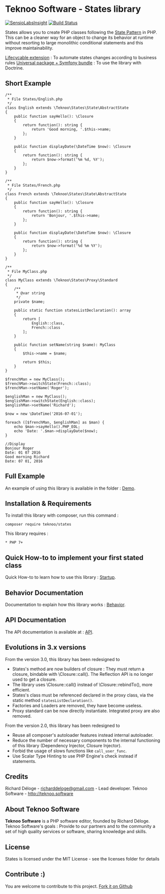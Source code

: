 Teknoo Software - States library
================================

[![SensioLabsInsight](https://insight.sensiolabs.com/projects/119ff38f-0b64-4100-8e1f-ff55d7be857a/mini.png)](https://insight.sensiolabs.com/projects/119ff38f-0b64-4100-8e1f-ff55d7be857a) [![Build Status](https://travis-ci.org/TeknooSoftware/states.svg?branch=next)](https://travis-ci.org/TeknooSoftware/states)

States allows you to create PHP classes following the [State Pattern](http://en.wikipedia.org/wiki/State_pattern) in PHP. 
This can be a cleaner way for an object to change its behavior at runtime without resorting to large monolithic conditional statements and this improve maintainability.

[Lifecycable extension](https://github.com/TeknooSoftware/states-life-cycle) : To automate states changes according to business rules
[Universal package + Symfony bundle](https://github.com/TeknooSoftware/statesBundle) : To use the library with Doctrine.

Short Example
------------
    /**
     * File States/English.php
     */
    class English extends \Teknoo\States\State\AbstractState 
    {
        public function sayHello(): \Closure
        {
            return function(): string {
                return 'Good morning, '.$this->name;
            };
        }
    
        public function displayDate(\DateTime $now): \Closure
        {
            return function(): string {
                return $now->format('%m %d, %Y');
            };
        }
    }
    
    /**
     * File States/French.php
     */
    class French extends \Teknoo\States\State\AbstractState 
    {
        public function sayHello(): \Closure
        {
            return function(): string {
                return 'Bonjour, '.$this->name;
            };
        }
    
        public function displayDate(\DateTime $now): \Closure
        {
            return function(): string {
                return $now->format('%d %m %Y');
            };
        }
    }
    
    /**
     * File MyClass.php
     */
    class MyClass extends \Teknoo\States\Proxy\Standard
    {
        /**
         * @var string
         */
        private $name;
        
        public static function statesListDeclaration(): array
        {
            return [
                English::class,
                French::class
            ];
        }
        
        public function setName(string $name): MyClass
        {
            $this->name = $name;
            
            return $this;
        }
    }
    
    $frenchMan = new MyClass();
    $frenchMan->switchState(French::class);
    $frenchMan->setName('Roger');
    
    $englishMan = new MyClass();
    $englishMan->switchState(English::class);
    $englishMan->setName('Richard');
    
    $now = new \DateTime('2016-07-01');
    
    foreach ([$frenchMan, $englishMan] as $man) {
        echo $man->sayHello().PHP_EOL;
        echo 'Date: '.$man->displayDate($now);
    }
    
    //Display
    Bonjour Roger
    Date: 01 07 2016
    Good morning Richard
    Date: 07 01, 2016
 
Full Example
------------
An example of using this library is available in the folder : [Demo](demo/demo_article.php).

Installation & Requirements
---------------------------
To install this library with composer, run this command :

    composer require teknoo/states

This library requires :

    * PHP 7+
    
Quick How-to to implement your first stated class
-------------------------------------------------
Quick How-to to learn how to use this library : [Startup](docs/howto/quick-startup.md).

Behavior Documentation
----------------------
Documentation to explain how this library works : [Behavior](docs/howto/behavior.md).

API Documentation
-----------------
The API documentation is available at : [API](docs/howto/api/index.index).

Evolutions in 3.x versions
--------------------------

From the version 3.0, this library has been redesigned to
* States's method are now builders of closure : They must return a closure, bindable with \Closure::call(). 
  The Reflection API is no longer used to get a closure.
* The library uses \Closure::call() instead of \Closure::rebindTo(), more efficient.  
* States's class must be referenced declared in the proxy class, via the static method `statesListDeclaration()`.
* Factories and Loaders are removed, they have become useless.
* Proxy standard can be now directly instantiate. Integrated proxy are also removed.

From the version 2.0, this library has been redesigned to 
* Reuse all composer's autoloader features instead internal autoloader.
* Reduce the number of necessary components to the internal functioning of this library (Dependency Injector, Closure Injector). 
* Forbid the usage of slows functions like `call_user_func`.
* Use Scalar Type Hinting to use PHP Engine's check instead if statements.

Credits
-------
Richard Déloge - <richarddeloge@gmail.com> - Lead developer.
Teknoo Software - <http://teknoo.software>

About Teknoo Software
---------------------
**Teknoo Software** is a PHP software editor, founded by Richard Déloge. 
Teknoo Software's goals : Provide to our partners and to the community a set of high quality services or software,
 sharing knowledge and skills.

License
-------
States is licensed under the MIT License - see the licenses folder for details

Contribute :)
-------------

You are welcome to contribute to this project. [Fork it on Github](CONTRIBUTING.md)
